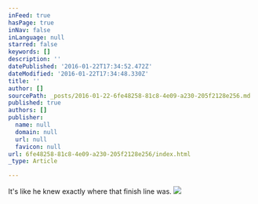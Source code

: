 ```yaml
---
inFeed: true
hasPage: true
inNav: false
inLanguage: null
starred: false
keywords: []
description: ''
datePublished: '2016-01-22T17:34:52.472Z'
dateModified: '2016-01-22T17:34:48.330Z'
title: ''
author: []
sourcePath: _posts/2016-01-22-6fe48258-81c8-4e09-a230-205f2128e256.md
published: true
authors: []
publisher:
  name: null
  domain: null
  url: null
  favicon: null
url: 6fe48258-81c8-4e09-a230-205f2128e256/index.html
_type: Article

---
```

It's like he knew exactly where that finish line was.
![](https://the-grid-user-content.s3-us-west-2.amazonaws.com/60046117-d759-4ea9-ad20-ec0204af2059.jpg)